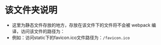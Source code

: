 # 该文件夹说明

- 这里为静态文件存放的地方，存放在该文件下的文件将不会被 webpack 编译，访问该文件的路径为：
- 例如：访问static下的favicon.ico文件路径为：`/favicon.ico`